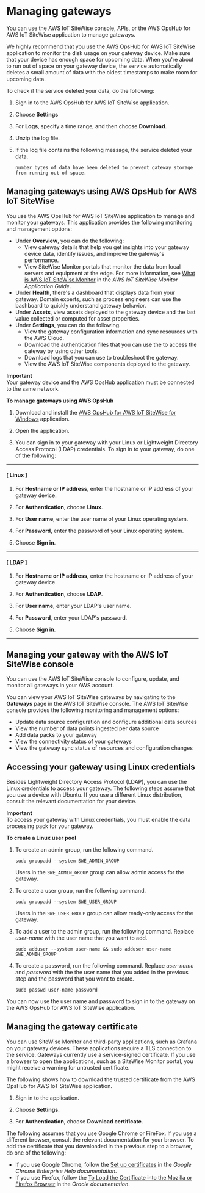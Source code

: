 # Managing gateways<a name="manage-gateways-ggv2"></a>

You can use the AWS IoT SiteWise console, APIs, or the AWS OpsHub for AWS IoT SiteWise application to manage gateways\.

We highly recommend that you use the AWS OpsHub for AWS IoT SiteWise application to monitor the disk usage on your gateway device\. Make sure that your device has enough space for upcoming data\. When you're about to run out of space on your gateway device, the service automatically deletes a small amount of data with the oldest timestamps to make room for upcoming data\.

To check if the service deleted your data, do the following:

1. Sign in to the AWS OpsHub for AWS IoT SiteWise application\.

1. Choose **Settings**

1. For **Logs**, specify a time range, and then choose **Download**\.

1. Unzip the log file\.

1. If the log file contains the following message, the service deleted your data\.

   ```
   number bytes of data have been deleted to prevent gateway storage from running out of space.
   ```

## Managing gateways using AWS OpsHub for AWS IoT SiteWise<a name="opshub-app"></a>

You use the AWS OpsHub for AWS IoT SiteWise application to manage and monitor your gateways\. This application provides the following monitoring and management options:
+ Under **Overview**, you can do the following:
  + View gateway details that help you get insights into your gateway device data, identify issues, and improve the gateway's performance\.
  + View SiteWise Monitor portals that monitor the data from local servers and equipment at the edge\. For more information, see [What is AWS IoT SiteWise Monitor](https://docs.aws.amazon.com/iot-sitewise/latest/appguide/what-is-monitor-app.html) in the *AWS IoT SiteWise Monitor Application Guide*\.
+ Under **Health**, there's a dashboard that displays data from your gateway\. Domain experts, such as process engineers can use the bashboard to quickly understand gateway behavior\.
+ Under **Assets**, view assets deployed to the gateway device and the last value collected or computed for asset properties\.
+ Under **Settings**, you can do the following\.
  + View the gateway configuration information and sync resources with the AWS Cloud\.
  + Download the authentication files that you can use the to access the gateway by using other tools\. 
  + Download logs that you can use to troubleshoot the gateway\.
  + View the AWS IoT SiteWise components deployed to the gateway\.

**Important**  
Your gateway device and the AWS OpsHub application must be connected to the same network\.

**To manage gateways using AWS OpsHub**

1. Download and install the [AWS OpsHub for AWS IoT SiteWise for Windows](https://aws-iot-sitewise.s3.amazonaws.com/gateway/OpsHub+for+AWS+IoT+SiteWise.exe) application\.

1. Open the application\.

1. You can sign in to your gateway with your Linux or Lightweight Directory Access Protocol \(LDAP\) credentials\. To sign in to your gateway, do one of the following:

------
#### [ Linux ]

   1. For **Hostname or IP address**, enter the hostname or IP address of your gateway device\.

   1. For **Authentication**, choose **Linux**\.

   1. For **User name**, enter the user name of your Linux operating system\.

   1. For **Password**, enter the password of your Linux operating system\.

   1. Choose **Sign in**\.

------
#### [ LDAP ]

   1. For **Hostname or IP address**, enter the hostname or IP address of your gateway device\.

   1. For **Authentication**, choose **LDAP**\.

   1. For **User name**, enter your LDAP's user name\.

   1. For **Password**, enter your LDAP's password\.

   1. Choose **Sign in**\.

------

## Managing your gateway with the AWS IoT SiteWise console<a name="cloud-console"></a>

You can use the AWS IoT SiteWise console to configure, update, and monitor all gateways in your AWS account\. 

You can view your AWS IoT SiteWise gateways by navigating to the **Gateways** page in the AWS IoT SiteWise console\. The AWS IoT SiteWise console provides the following monitoring and management options:
+ Update data source configuration and configure additional data sources
+ View the number of data points ingested per data source
+ Add data packs to your gateway
+ View the connectivity status of your gateways
+ View the gateway sync status of resources and configuration changes

## Accessing your gateway using Linux credentials<a name="linux-user-pool"></a>

Besides Lightweight Directory Access Protocol \(LDAP\), you can use the Linux credentials to access your gateway\. The following steps assume that you use a device with Ubuntu\. If you use a different Linux distribution, consult the relevant documentation for your device\.

**Important**  
To access your gateway with Linux credentials, you must enable the data processing pack for your gateway\.

**To create a Linux user pool**

1. To create an admin group, run the following command\.

   ```
   sudo groupadd --system SWE_ADMIN_GROUP
   ```

   Users in the `SWE_ADMIN_GROUP` group can allow admin access for the gateway\.

1. To create a user group, run the following command\.

   ```
   sudo groupadd --system SWE_USER_GROUP
   ```

   Users in the `SWE_USER_GROUP` group can allow ready\-only access for the gateway\.

1. To add a user to the admin group, run the following command\. Replace *user\-name* with the user name that you want to add\.

   ```
   sudo adduser --system user-name && sudo adduser user-name SWE_ADMIN_GROUP
   ```

1. To create a password, run the following command\. Replace *user\-name* and *password* with the the user name that you added in the previous step and the password that you want to create\.

   ```
   sudo passwd user-name password
   ```

You can now use the user name and password to sign in to the gateway on the AWS OpsHub for AWS IoT SiteWise application\.

## Managing the gateway certificate<a name="manage-gateway-certificate"></a>

You can use SiteWise Monitor and third\-party applications, such as Grafana on your gateway devices\. These applications require a TLS connection to the service\. Gateways currently use a service\-signed certificate\. If you use a browser to open the applications, such as a SiteWise Monitor portal, you might receive a warning for untrusted certificate\.

The following shows how to download the trusted certificate from the AWS OpsHub for AWS IoT SiteWise application\.

1. Sign in to the application\.

1. Choose **Settings**\.

1. For **Authentication**, choose **Download certificate**\.

The following assumes that you use Google Chrome or FireFox\. If you use a different browser, consult the relevant documentation for your browser\. To add the certificate that you downloaded in the previous step to a browser, do one of the following:
+ If you use Google Chrome, follow the [Set up certificates](https://support.google.com/chrome/a/answer/3505249?hl=en) in the *Google Chrome Enterprise Help documentation*\.
+ If you use Firefox, follow the [To Load the Certificate into the Mozilla or Firefox Browser](https://docs.oracle.com/cd/E19528-01/819-4639/gaesv/index.html) in the *Oracle documentation*\.